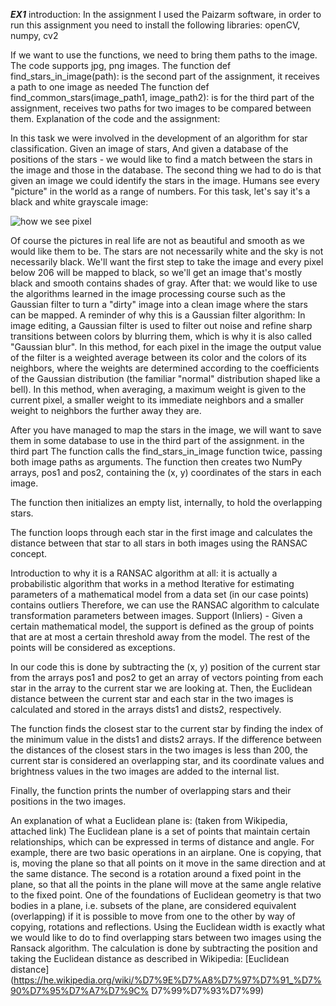***EX1***
introduction:
In the assignment I used the Paizarm software, in order to run this assignment you need to install the following libraries:
openCV, numpy, cv2

If we want to use the functions, we need to bring them paths to the image.
The code supports jpg, png images.
The function def find_stars_in_image(path): is the second part of the assignment, it receives a path to one image as needed
The function def find_common_stars(image_path1, image_path2): is for the third part of the assignment, receives two paths for two images to be compared between them.
Explanation of the code and the assignment:
 
In this task we were involved in the development of an algorithm for star classification. Given an image of stars,
And given a database of the positions of the stars - we would like to find a match between the stars in the image and those in the database.
The second thing we had to do is that given an image we could identify the stars in the image.
Humans see every "picture" in the world as a range of numbers.
For this task, let's say it's a black and white grayscale image:

![how we see pixel](file:///C:/Users/Liron/Downloads/%D7%90%D7%99%D7%9A%20%D7%91%D7%A0%D7%99%20%D7%90%D7%93%D7%9D%20%D7%A8%D7%95%D7%90%D7%99%D7%9D%20%D7%A6%D7%91%D7%A2%D7%99%D7%9D.png)

Of course the pictures in real life are not as beautiful and smooth as we would like them to be.
The stars are not necessarily white and the sky is not necessarily black.
We'll want the first step to take the image and every pixel below 206 will be mapped to black, so we'll get an image that's mostly black and smooth contains shades of gray.
After that: we would like to use the algorithms learned in the image processing course such as the Gaussian filter to turn a "dirty" image into a clean image where the stars can be mapped.
A reminder of why this is a Gaussian filter algorithm:
In image editing, a Gaussian filter is used to filter out noise and refine sharp transitions between colors by blurring them, which is why it is also called "Gaussian blur".
In this method, for each pixel in the image the output value of the filter is a weighted average between its color and the colors of its neighbors, where the weights are determined according to the coefficients of the Gaussian distribution (the familiar "normal" distribution shaped like a bell). In this method, when averaging, a maximum weight is given to the current pixel, a smaller weight to its immediate neighbors and a smaller weight to neighbors the further away they are.

After you have managed to map the stars in the image, we will want to save them in some database to use in the third part of the assignment.
in the third part
The function calls the find_stars_in_image function twice, passing both image paths as arguments.
The function then creates two NumPy arrays, pos1 and pos2, containing the (x, y) coordinates of the stars in each image.

The function then initializes an empty list, internally, to hold the overlapping stars.

The function loops through each star in the first image and calculates the distance between that star to all stars in both images using the RANSAC concept.

Introduction to why it is a RANSAC algorithm at all: it is actually a probabilistic algorithm that works in a method
Iterative for estimating parameters of a mathematical model from a data set (in our case points)
contains outliers Therefore, we can use the RANSAC algorithm to calculate transformation parameters between images.
Support (Inliers) - Given a certain mathematical model, the support is defined as the group of points that are at most a certain threshold away from the model. The rest of the points will be considered as exceptions.

In our code this is done by subtracting the (x, y) position of the current star from the arrays pos1 and pos2 to get an array of vectors pointing from each star in the array to the current star we are looking at. Then, the Euclidean distance between the current star and each star in the two images is calculated and stored in the arrays dists1 and dists2, respectively.

The function finds the closest star to the current star by finding the index of the minimum value in the dists1 and dists2 arrays. If the difference between the distances of the closest stars in the two images is less than 200, the current star is considered an overlapping star, and its coordinate values and brightness values in the two images are added to the internal list.

Finally, the function prints the number of overlapping stars and their positions in the two images.

An explanation of what a Euclidean plane is: (taken from Wikipedia, attached link)
The Euclidean plane is a set of points that maintain certain relationships, which can be expressed in terms of distance and angle. For example, there are two basic operations in an airplane. One is copying, that is, moving the plane so that all points on it move in the same direction and at the same distance. The second is a rotation around a fixed point in the plane, so that all the points in the plane will move at the same angle relative to the fixed point. One of the foundations of Euclidean geometry is that two bodies in a plane, i.e. subsets of the plane, are considered equivalent (overlapping) if it is possible to move from one to the other by way of copying, rotations and reflections.
Using the Euclidean width is exactly what we would like to do to find overlapping stars between two images using the Ransack algorithm.
The calculation is done by subtracting the position and taking the Euclidean distance as described in Wikipedia:
[Euclidean distance](https://he.wikipedia.org/wiki/%D7%9E%D7%A8%D7%97%D7%91_%D7%90%D7%95%D7%A7%D7%9C% D7%99%D7%93%D7%99)

